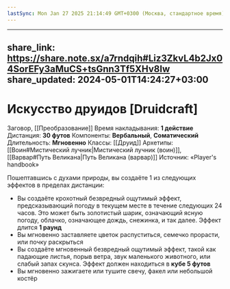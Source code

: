 ```yaml
---
lastSync: Mon Jan 27 2025 21:14:49 GMT+0300 (Москва, стандартное время)
---
```

---
share_link: https://share.note.sx/a7rndqih#Liz3ZkvL4b2Jx04SorEFy3aMuCS+tsGnn3Tf5XHv8Iw
share_updated: 2024-05-01T14:24:27+03:00
---
# Искусство друидов [Druidcraft]
Заговор, [[Преобразование]]
Время накладывания: **1 действие**
Дистанция: **30 футов**
Компоненты: **Вербальный**, **Соматический**
Длительность: **Мгновенно**
Классы: [[Друид]]
Архетипы: [[Воин#Мистический лучник|Мистический лучник (воин)]], [[Варвар#Путь Великана|Путь Великана (варвар)]]
Источник: «Player's handbook»

Пошептавшись с духами природы, вы создаёте 1 из следующих эффектов в пределах дистанции:

- Вы создаёте крохотный безвредный ощутимый эффект, предсказывающий погоду в текущем месте в течение следующих 24 часов. Это может быть золотистый шарик, означающий ясную погоду, облачко, означающее дождь, снежинка, и так далее. Эффект длится **1 раунд**
- Вы мгновенно заставляете цветок распуститься, семечко прорасти, или почку раскрыться
- Вы создаёте мгновенный безвредный ощутимый эффект, такой как падающие листья, порыв ветра, звук маленького животного, или слабый запах скунса. Эффект должен находиться в **кубе 5 футов**
- Вы мгновенно зажигаете или тушите свечу, факел или небольшой костёр